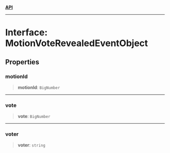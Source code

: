 [**API**](../../../README.md)

***

# Interface: MotionVoteRevealedEventObject

## Properties

### motionId

> **motionId**: `BigNumber`

***

### vote

> **vote**: `BigNumber`

***

### voter

> **voter**: `string`
